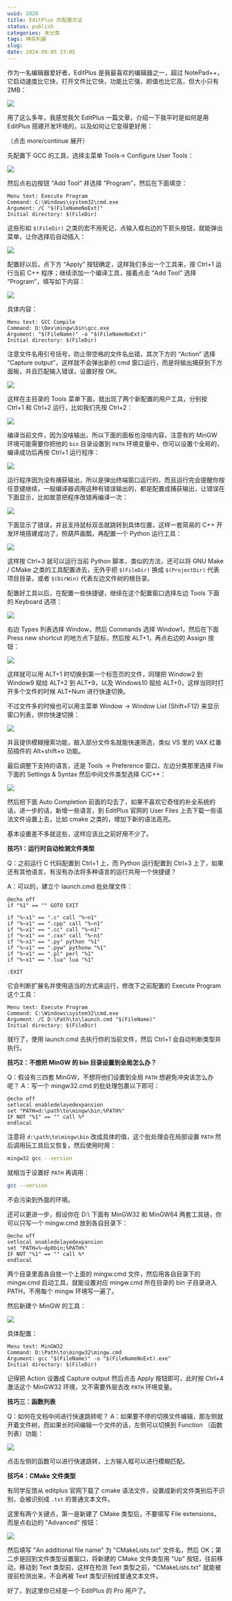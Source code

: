 ```yaml
---
uuid: 2828
title: EditPlus 的配置方法
status: publish
categories: 未分类
tags: 神兵利器
slug: 
date: 2024-09-05 23:05
---
```

作为一名编辑器爱好者，EditPlus 是我最喜欢的编辑器之一，超过 NotePad++，它启动速度比它快，打开文件比它快，功能比它强，颜值也比它高，但大小只有 2MB：

![](https://skywind3000.github.io/images/blog/2024/epp/editplus.png)

用了这么多年，我感觉我欠 EditPlus 一篇文章，介绍一下我平时是如何是用 EditPlus 搭建开发环境的，以及如何让它变得更好用：

（点击 more/continue 展开）

<!--more-->

先配置下 GCC 的工具，选择主菜单 Tools-> Configure User Tools：

![](https://skywind3000.github.io/images/blog/2024/epp/tool1.png)

然后点右边按钮 “Add Tool” 并选择 “Program”，然后在下面填空：

```text
Menu text: Execute Program
Command: C:\Windows\system32\cmd.exe
Argument: /C "$(FileNameNoExt)"
Initial directory: $(FileDir)
```

这些形如 `$(FileDir)` 之类的宏不用死记，点输入框右边的下箭头按钮，就能弹出菜单，让你选择后自动插入：

![](https://skywind3000.github.io/images/blog/2024/epp/menu1.png)

配置好以后，点下方 “Apply” 按钮确定，这样我们多出一个工具来，按 Ctrl+1 运行当前 C++ 程序；继续添加一个编译工具，接着点击 “Add Tool” 选择 “Program”，填写如下内容：

![](https://skywind3000.github.io/images/blog/2024/epp/tool2.png)

具体内容：

```text
Menu text: GCC Compile
Command: D:\Dev\mingw\bin\gcc.exe
Argument: "$(FileName)" -o "$(FileNameNoExt)"
Initial directory: $(FileDir)
```

注意文件名用引号括号，防止带空格的文件名出错，其次下方的 “Action” 选择 “Capture output”，这样就不会弹出新的 cmd 窗口运行，而是将输出捕获到下方面板，并且匹配输入错误，设置好按 OK。

![](https://skywind3000.github.io/images/blog/2024/epp/tools.png)

这样在主目录的 Tools 菜单下面，就出现了两个新配置的用户工具，分别按 Ctrl+1 和 Ctrl+2 运行，比如我们先按 Ctrl+2：

![](https://skywind3000.github.io/images/blog/2024/epp/tool3.png)

编译当前文件，因为没啥输出，所以下面的面板也没啥内容，注意有的 MinGW 环境可能需要你把他的 `bin` 目录设置到 `PATH` 环境变量中，你可以设置个全局的，编译成功后再按 Ctrl+1 运行程序：

![](https://skywind3000.github.io/images/blog/2024/epp/tool4.png)

运行程序因为没有捕获输出，所以是弹出终端窗口运行的，而且运行完会提醒你按任意键继续，一般编译器调用这种有错误输出的，都是配置成捕获输出，让错误在下面显示，比如故意把程序改错再编译一次：

![](https://skywind3000.github.io/images/blog/2024/epp/tool5.png)

下面显示了错误，并且支持鼠标双击就跳转到具体位置，这样一套简易的 C++ 开发环境搭建成功了，照葫芦画瓢，再配置一个 Python 运行工具：

![](https://skywind3000.github.io/images/blog/2024/epp/tool6.png)

这样按 Ctrl+3 就可以运行当前 Python 脚本，类似的方法，还可以将 GNU Make / CMake 之类的工具配置进去，无外乎把 `$(FileDir)` 换成 `$(ProjectDir)` 代表项目目录，或者 `$(DirWin)` 代表左边文件树的根目录。

配置好工具以后，在配置一些快捷键，继续在这个配置窗口选择左边 Tools 下面的 Keyboard 选项：

![](https://skywind3000.github.io/images/blog/2024/epp/keyboard.png)

右边 Types 列表选择 Window，然后 Commands 选择 Window1，然后在下面 Press new shortcut 的地方点下鼠标，然后按 ALT+1，再点右边的 Assign 按钮：

![](https://skywind3000.github.io/images/blog/2024/epp/keyboard2.png)

这样就可以用 ALT+1 时切换到第一个标签页的文件，同理把 Window2 到 Window9 赋给 ALT+2 到 ALT+9，以及 Windows10 赋给 ALT+0，这样当同时打开多个文件的时候 ALT+Num 进行快速切换。

不过文件多的时候也可以用主菜单 Window -> Window List (Shift+F12) 来显示窗口列表，供你快速切换：

![](https://skywind3000.github.io/images/blog/2024/epp/fuzzy.png)

并且提供模糊搜索功能，敲入部分文件名就能快速筛选，类似 VS 里的 VAX 红番茄插件的 Alt+shift+o 功能。

最后调整下支持的语言，还是 Tools -> Preference 窗口，左边分类那里选择 File 下面的 Settings & Syntax 然后中间文件类型选择 C/C++：

![](https://skywind3000.github.io/images/blog/2024/epp/cpp.png)

然后把下面 Auto Completion 前面的勾去了，如果不喜欢它奇怪的补全系统的话，进一步的话，新增一些语言，到 EditPlus 官网的 User Files 上去下载一些语法文件设置上去，比如 cmake 之类的，增加下新的语法高亮。

基本设置差不多就这些，这样应该比之前好用不少了。

**技巧1：运行时自动检测文件类型**

Q：之前运行 C 代码配置到 Ctrl+1 上，而 Python 运行配置到 Ctrl+3 上了，如果还有其他语言，有没有办法将多种语言的运行共用一个快捷键？

A：可以的，建立个 launch.cmd 批处理文件：

```
@echo off
if "%1" == "" GOTO EXIT

if "%~x1" == ".c" call "%~n1"
if "%~x1" == ".cpp" call "%~n1"
if "%~x1" == ".cc" call "%~n1"
if "%~x1" == ".cxx" call "%~n1"
if "%~x1" == ".py" python "%1"
if "%~x1" == ".pyw" pythonw "%1"
if "%~x1" == ".pl" perl "%1"
if "%~x1" == ".lua" lua "%1"

:EXIT
```

它会判断扩展名并使用适当的方式来运行，修改下之前配置的 Execute Program 这个工具：

```text
Menu text: Execute Program
Command: C:\Windows\system32\cmd.exe
Argument: /C D:\Path\to\launch.cmd "$(FileName)"
Initial directory: $(FileDir)
```

就行了，使用 launch.cmd 去执行你的当前文件，然后 Ctrl+1 会自动判断类型并执行。

**技巧2：不想把 MinGW 的 bin 目录设置到全局怎么办？**

Q：假设有三四套 MinGW，不想将他们设置到全局 `PATH` 想避免冲突该怎么办呢？
A：写一个 mingw32.cmd 的批处理包裹以下即可：

```
@echo off
setlocal enabledelayedexpansion
set "PATH=d:\path\to\mingw\bin;%PATH%"
IF NOT "%1" == "" call %*
endlocal
```

注意将 `d:\path\to\mingw\bin` 改成具体的值，这个批处理会在局部设置 `PATH` 然后调用玩工具后又恢复，然后使用时用：

```bash
mingw32 gcc --version
```

就相当于设置好 `PATH` 再调用：

```bash
gcc --version
```

不会污染到外面的环境。

还可以更进一步，假设你在 D:\\ 下面有 MinGW32 和 MinGW64 两套工具链，你可以只写一个 mingw.cmd 放到各自目录下：

```
@echo off
setlocal enabledelayedexpansion
set "PATH=%~dp0bin;%PATH%"
IF NOT "%1" == "" call %*
endlocal
```

两个目录里面各自放一个上面的 mingw.cmd 文件，然后用各自目录下的 mingw.cmd 启动工具，就能设置对应 mingw.cmd 所在目录的 bin 子目录进入 PATH，不用每个 mingw 环境写一遍了。

然后新建个 MinGW 的工具：

![](https://skywind3000.github.io/images/blog/2024/epp/mingw32.png)

具体配置：

```text
Menu text: MinGW32
Command: D:\Path\to\mingw32\mingw.cmd
Argument: gcc "$(FileName)" -o "$(FileNameNoExt).exe"
Initial directory: $(FileDir)
```

记得把 Action 设置成 Capture output 然后点击 Apply 按钮即可，此时按 Ctrl+4 激活这个 MinGW32 环境，又不需要外层去改 `PATH` 环境变量。

**技巧三：函数列表**

Q：如何在文档中间进行快速跳转呢？
A：如果要不停的切换文件编辑，那左侧就开着文件树，而如果长时间编辑一个文件的话，左侧可以切换到 Function （函数列表）功能：

![](https://skywind3000.github.io/images/blog/2024/epp/function.png)

点击左侧的函数可以进行快速跳转，上方输入框可以进行模糊匹配。

**技巧4：CMake 文件类型**

有同学反馈从 editplus 官网下载了 cmake 语法文件，设置成新的文件类别后不识别，会被识别成 `.txt` 的普通文本文件。

这里有两个关键点，第一是新建了 CMake 类型后，不要填写 File extensions，而是点右边的 "Advanced" 按钮：

![](https://skywind3000.github.io/images/blog/2024/epp/cmake.png)

然后填写 "An additional file name" 为 "CMakeLists.txt" 文件名，然后 OK；第二步是回到文件类型设置窗口，将新建的 CMake 文件类型用 "Up" 按钮，往前移动，移动到 Text 类型前，这样在检测 Text 类型之前，"CMakeLists.txt" 就能被提前检测出来，不会再被 Text 类型识别成普通文本文件。


好了，到这里你已经是一个 EditPlus 的 Pro 用户了。

